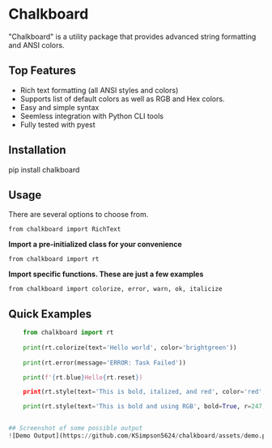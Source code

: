 # Chalkboard

"Chalkboard" is a utility package that provides advanced string formatting and ANSI colors.

## Top Features

 - Rich text formatting (all ANSI styles and colors)
 - Supports list of default colors as well as RGB and Hex colors. 
 - Easy and simple syntax
 - Seemless integration with Python CLI tools
 - Fully tested with pyest

## Installation
pip install chalkboard


## Usage

There are several options to choose from.

`from chalkboard import RichText`

**Import a pre-initialized class for your convenience**

`from chalkboard import rt`

**Import specific functions. These are just a few examples**

`from chalkboard import colorize, error, warn, ok, italicize`

## Quick Examples

```python
	from chalkboard import rt
	
	print(rt.colorize(text='Hello world', color='brightgreen'))
	
	print(rt.error(message='ERROR: Task Failed'))

	print(f'{rt.blue}Hello{rt.reset})

	print(rt.style(text='This is bold, italized, and red', color='red', bold=True, italic=True))

	print(rt.style(text='This is bold and using RGB', bold=True, r=247, g=5, b=227))


## Screenshot of some possible output
![Demo Output](https://github.com/KSimpson5624/chalkboard/assets/demo.png)
